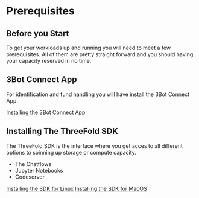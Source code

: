 # Prerequisites
## Before you Start
To get your workloads up and running you will need to meet a few prerequisites.
All of them are pretty straight forward and you should having your capacity reserved in no time.

## 3Bot Connect App
For identification and fund handling you will have install the 3Bot Connect App.

[Installing the 3Bot Connect App](3bot-connect-app.md)

## Installing The ThreeFold SDK
The ThreeFold SDK is the interface where you get acces to all different options to spinning up storage or compute capacity.
* The Chatflows
* Jupyter Notebooks
* Codeserver

[Installing the SDK for Linux](/grid/peer2peer_storage_compute/prerequisites/threefold-sdk-linux.md)
[Installing the SDK for MacOS](/grid/peer2peer_storage_compute/prerequisites/threefold-sdk-macos.md)